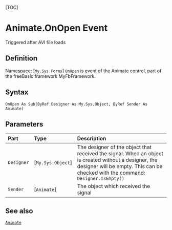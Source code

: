 [TOC]
# Animate.OnOpen Event
Triggered after AVI file loads
## Definition
Namespace: [`My.Sys.Forms`]
`OnOpen` is event of the Animate control, part of the freeBasic framework MyFbFramework.
## Syntax
```freeBasic
OnOpen As Sub(ByRef Designer As My.Sys.Object, ByRef Sender As Animate)
```

## Parameters

|Part|Type|Description|
| :------------ | :------------ | :------------ |
|`Designer`|[`My.Sys.Object`]|The designer of the object that received the signal. When an object is created without a designer, the designer will be empty. This can be checked with the command: `Designer.IsEmpty()`|
|`Sender`|[`Animate`]|The object which received the signal|

## See also
[`Animate`](Animate.md)
